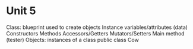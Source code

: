 # Unit 5

Class: blueprint used to create objects
Instance variables/attributes (data)
Constructors
Methods
Accessors/Getters
Mutators/Setters
Main method (tester)
Objects: instances of a class
 public class Cow 
